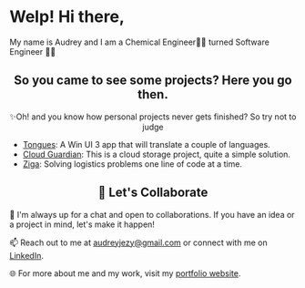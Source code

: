 ### 
<h1>Welp! Hi there,</h1>
My name is Audrey and I am a Chemical Engineer👩‍🔬 turned Software Engineer 👩‍💻

<!-- <h2 align="center">Top Laguages.</h2>
![Top Langs](https://github-readme-stats.vercel.app/api/top-langs/?username=audrey-roe)(https://github.com/anuraghazra/github-readme-stats) -->
<!-- ![Audrey's GitHub stats](https://github-readme-stats.vercel.app/api?username=audrey-roe&show_icons=true&theme=radical) -->
<h2 align="center">So you came to see some projects? Here you go then.</h2>

<p align="center">
  ✨Oh! and you know how personal projects never gets finished? So try not to judge
</p>

- [Tongues](https://github.com/audrey-roe/Tongue): A Win UI 3 app that will translate a couple of languages.
- [Cloud Guardian](https://github.com/audrey-roe/cloud-test): This is a cloud storage project, quite a simple solution.
- [Ziga](https://github.com/audrey-roe/ziga-mobile/tree/master): Solving logistics problems one line of code at a time.

<h2 align="center">🚀 Let's Collaborate</h2>

💬 I'm always up for a chat and open to collaborations. If you have an idea or a project in mind, let's make it happen!

📫 Reach out to me at audreyjezy@gmail.com or connect with me on [LinkedIn](https://www.linkedin.com/in/ogonna-ezeonyedika-7b8686175).

🌐 For more about me and my work, visit my [portfolio website](https://audrey-roe.github.io/my-portfolio/).

